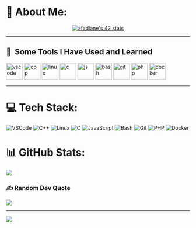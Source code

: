 
# 💫 About Me:


<p align="center">
  <a href="https://github.com/oakoudad/badge42">
    <img src="https://badge.mediaplus.ma/darkblue/afadlane" alt="afadlane's 42 stats">
  </a>
</p>

***
<h2> 🚀 &nbsp;Some Tools I Have Used and Learned</h2>
<p align="left">
  <img src="https://cdn.jsdelivr.net/gh/devicons/devicon/icons/vscode/vscode-original.svg" alt="vscode" width="45" height="45"/>
  <img src="https://cdn.jsdelivr.net/gh/devicons/devicon/icons/cplusplus/cplusplus-original.svg" alt="cpp" width="45" height="45"/>
  <img src="https://cdn.jsdelivr.net/gh/devicons/devicon/icons/linux/linux-original.svg" alt="linux" width="45" height="45"/>
  <img src="https://cdn.jsdelivr.net/gh/devicons/devicon/icons/c/c-original.svg" alt="c" width="45" height="45"/>
  <img src="https://cdn.jsdelivr.net/gh/devicons/devicon/icons/javascript/javascript-original.svg" alt="js" width="45" height="45"/>
  <img src="https://cdn.jsdelivr.net/gh/devicons/devicon/icons/bash/bash-original.svg" alt="bash" width="45" height="45"/>
  <img src="https://cdn.jsdelivr.net/gh/devicons/devicon/icons/git/git-original.svg" alt="git" width="45" height="45"/>
  <img src="https://cdn.jsdelivr.net/gh/devicons/devicon/icons/php/php-original.svg" alt="php" width="45" height="45"/>
  <img src="https://cdn.jsdelivr.net/gh/devicons/devicon/icons/docker/docker-original.svg" alt="docker" width="45" height="45"/>
</p>



***

# 💻 Tech Stack:
![VSCode](https://img.shields.io/badge/VSCode-007ACC?style=plastic&logo=visual-studio-code&logoColor=white)
  ![C++](https://img.shields.io/badge/C++-%2300599C.svg?style=plastic&logo=c%2B%2B&logoColor=white)
  ![Linux](https://img.shields.io/badge/Linux-FCC624?style=plastic&logo=linux&logoColor=black)
  ![C](https://img.shields.io/badge/C-%2300599C.svg?style=plastic&logo=c&logoColor=white)
  ![JavaScript](https://img.shields.io/badge/JavaScript-%23323330.svg?style=plastic&logo=javascript&logoColor=%23F7DF1E)
  ![Bash](https://img.shields.io/badge/Bash-121011?style=plastic&logo=gnu-bash&logoColor=white)
  ![Git](https://img.shields.io/badge/Git-fc6d26?style=plastic&logo=git&logoColor=white)
  ![PHP](https://img.shields.io/badge/PHP-777BB4?style=plastic&logo=php&logoColor=white)
  ![Docker](https://img.shields.io/badge/Docker-2496ED?style=plastic&logo=docker&logoColor=white)
# 📊 GitHub Stats:
![](https://github-readme-stats.vercel.app/api/top-langs/?username=Abdeladim-Fadlane&theme=react&hide_border=false&include_all_commits=true&count_private=true&layout=compact)

### ✍️ Random Dev Quote
![](https://quotes-github-readme.vercel.app/api?type=horizontal&theme=radical)

---
[![](https://visitcount.itsvg.in/api?id=Abdeladim-Fadlane&icon=6&color=0)](https://visitcount.itsvg.in)

<!-- Proudly created with GPRM ( https://gprm.itsvg.in ) -->

<!-- Proudly created with GPRM ( https://gprm.itsvg.in ) -->
